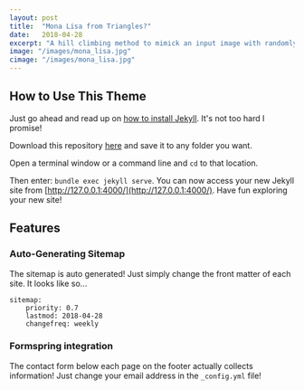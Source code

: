 ```yaml
---
layout: post
title:  "Mona Lisa from Triangles?"
date:   2018-04-28
excerpt: "A hill climbing method to mimick an input image with randomly generated triangles."
image: "/images/mona_lisa.jpg"
cimage: "/images/mona_lisa.jpg"
---
```


## How to Use This Theme
Just go ahead and read up on [how to install Jekyll](https://jekyllrb.com/). It's not too hard I promise!

Download this repository [here](https://github.com/iwiedenm/jekyll-theme-massively) and save it to any folder you want.

Open a terminal window or a command line and ```cd``` to that location.

Then enter: ```bundle exec jekyll serve```. You can now access your new Jekyll site from [http://127.0.0.1:4000/](http://127.0.0.1:4000/). Have fun exploring your new site!

## Features
### Auto-Generating Sitemap
The sitemap is auto generated! Just simply change the front matter of each site. It looks like so...
```
sitemap:
    priority: 0.7
    lastmod: 2018-04-28
    changefreq: weekly
```
### Formspring integration
The contact form below each page on the footer actually collects information! Just change your email address in the ```_config.yml``` file!
